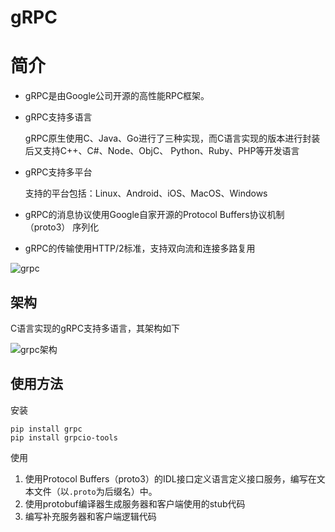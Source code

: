 # gRPC

# 简介

- gRPC是由Google公司开源的高性能RPC框架。

- gRPC支持多语言

    gRPC原生使用C、Java、Go进行了三种实现，而C语言实现的版本进行封装后又支持C++、C#、Node、ObjC、 Python、Ruby、PHP等开发语言

- gRPC支持多平台

    支持的平台包括：Linux、Android、iOS、MacOS、Windows

- gRPC的消息协议使用Google自家开源的Protocol Buffers协议机制（proto3）  序列化

- gRPC的传输使用HTTP/2标准，支持双向流和连接多路复用

![grpc](/images/grpc.png)

## 架构

C语言实现的gRPC支持多语言，其架构如下

![grpc架构](/images/grpc架构.png)

## 使用方法

安装

```shell
pip install grpc
pip install grpcio-tools
```

使用

1. 使用Protocol Buffers（proto3）的IDL接口定义语言定义接口服务，编写在文本文件（以`.proto`为后缀名）中。
2. 使用protobuf编译器生成服务器和客户端使用的stub代码
3. 编写补充服务器和客户端逻辑代码